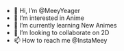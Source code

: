 - 👋 Hi, I’m @MeeyYeager
- 👀 I’m interested in Anime
- 🌱 I’m currently learning New Animes
- 💞️ I’m looking to collaborate on 2D
- 📫 How to reach me @InstaMeey

<!---
MeeyYeager/MeeyYeager is a ✨ special ✨ repository because its `README.md` (this file) appears on your GitHub profile.
You can click the Preview link to take a look at your changes.
--->
